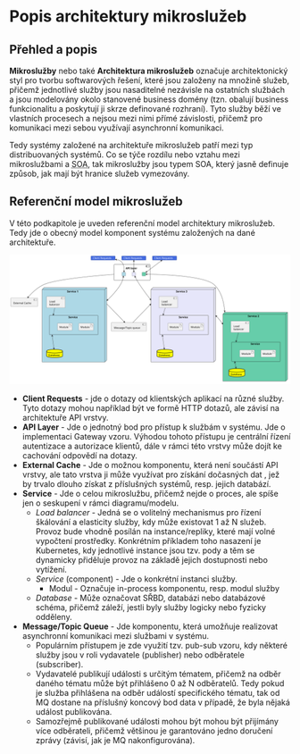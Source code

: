 # Popis architektury mikroslužeb

## Přehled a popis
**Mikroslužby** nebo také **Architektura mikroslužeb** označuje architektonický styl pro tvorbu softwarových řešení, které jsou založeny na množině služeb, přičemž jednotlivé služby jsou nasaditelné nezávisle na ostatních službách a jsou modelovány okolo stanovené business domény (tzn. obalují business funkcionalitu a poskytují ji skrze definované rozhraní). Tyto služby běží ve vlastních procesech a nejsou mezi nimi přímé závislosti, přičemž pro komunikaci mezi sebou využívají asynchronní komunikaci.

Tedy systémy založené na architektuře mikroslužeb patří mezi typ distribuovaných systémů. Co se týče rozdílu nebo vztahu mezi mikroslužbami a <abbr title="Service Oriented Architecture">SOA</abbr>, tak mikroslužby jsou typem SOA, který jasně definuje způsob, jak mají být hranice služeb vymezovány.

## Referenční model mikroslužeb
V této podkapitole je uveden referenční model architektury mikroslužeb. Tedy jde o obecný model komponent systému založených na dané architektuře.

![Microservice architecture reference model](../_images/reference_model.svg "Reference model of microservices")
- **Client Requests** - jde o dotazy od klientských aplikací na různé služby. Tyto dotazy mohou například být ve formě HTTP dotazů, ale závisí na architektuře API vrstvy.
- **API Layer** - Jde o jednotný bod pro přístup k službám v systému. Jde o implementaci Gateway vzoru. Výhodou tohoto přístupu je centrální řízení autentizace a autorizace klientů, dále v rámci této vrstvy může dojít ke cachování odpovědí na dotazy.
- **External Cache** - Jde o možnou komponentu, která není součástí API vrstvy, ale tato vrstva ji může využívat pro získání dočasných dat , jež by trvalo dlouho získat z příslušných systémů, resp. jejich databází.
- **Service** - Jde o celou mikroslužbu, přičemž nejde o proces, ale spíše jen o seskupení v rámci diagramu/modelu.
    - *Load balancer* - Jedná se o volitelný mechanismus pro řízení škálování a elasticity služby, kdy může existovat 1 až N služeb. Provoz bude vhodně posílán na instance/repliky, které mají volné vypočtení prostředky. Konkrétním příkladem toho nasazení je Kubernetes, kdy jednotlivé instance jsou tzv. pody a těm se dynamicky přiděluje provoz na základě jejich dostupnosti nebo vytížení.
    - *Service* (component) - Jde o konkrétní instanci služby.
        - Modul - Označuje in-process komponentu, resp. modul služby
    - *Database* - Může označovat SŘBD, databázi nebo databázové schéma, přičemž záleží, jestli byly služby logicky nebo fyzicky odděleny.
- **Message/Topic Queue** - Jde komponentu, která umožňuje realizovat asynchronní komunikaci mezi službami v systému.
    - Populárním přístupem je zde využití tzv. pub-sub vzoru, kdy některé služby jsou v roli vydavatele (publisher) nebo odběratele (subscriber).
    - Vydavatelé publikují události  s určitým tématem, přičemž na odběr daného tématu může být přihlášeno 0 až N odběratelů. Tedy pokud je služba přihlášena na odběr událostí specifického tématu, tak od MQ dostane na příslušný koncový bod data v případě, že byla nějaká událost publikována.
    - Samozřejmě publikované události mohou být mohou být přijímány více odběrateli, přičemž většinou je garantováno jedno doručení zprávy (závisí, jak je MQ nakonfigurována).
